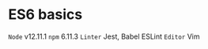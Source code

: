 # ES6 basics

`Node` 
    v12.11.1
`npm`
    6.11.3
`Linter` 
    Jest, 
    Babel
    ESLint
`Editor` 
    Vim
